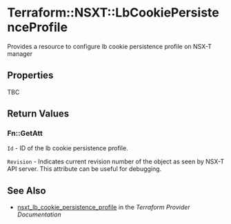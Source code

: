 # Terraform::NSXT::LbCookiePersistenceProfile

Provides a resource to configure lb cookie persistence profile on NSX-T manager

## Properties

TBC

## Return Values

### Fn::GetAtt

`Id` - ID of the lb cookie persistence profile.

`Revision` - Indicates current revision number of the object as seen by NSX-T API server. This attribute can be useful for debugging.

## See Also

* [nsxt_lb_cookie_persistence_profile](https://www.terraform.io/docs/providers/nsxt/r/lb_cookie_persistence_profile.html) in the _Terraform Provider Documentation_